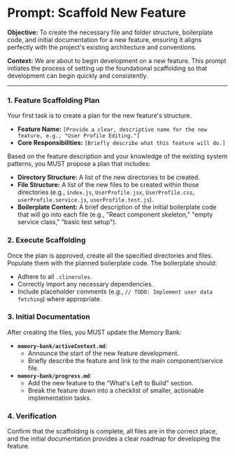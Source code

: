 # Prompt: Scaffold New Feature

**Objective:** To create the necessary file and folder structure, boilerplate code, and initial documentation for a new feature, ensuring it aligns perfectly with the project's existing architecture and conventions.

**Context:** We are about to begin development on a new feature. This prompt initiates the process of setting up the foundational scaffolding so that development can begin quickly and consistently.

---

### **1. Feature Scaffolding Plan**

Your first task is to create a plan for the new feature's structure.

-   **Feature Name:** `[Provide a clear, descriptive name for the new feature, e.g., "User Profile Editing."]`
-   **Core Responsibilities:** `[Briefly describe what this feature will do.]`

Based on the feature description and your knowledge of the existing system patterns, you MUST propose a plan that includes:
-   **Directory Structure:** A list of the new directories to be created.
-   **File Structure:** A list of the new files to be created within those directories (e.g., `index.js`, `UserProfile.jsx`, `UserProfile.css`, `userProfile.service.js`, `userProfile.test.js`).
-   **Boilerplate Content:** A brief description of the initial boilerplate code that will go into each file (e.g., "React component skeleton," "empty service class," "basic test setup").

### **2. Execute Scaffolding**

Once the plan is approved, create all the specified directories and files. Populate them with the planned boilerplate code. The boilerplate should:
-   Adhere to all `.clinerules`.
-   Correctly import any necessary dependencies.
-   Include placeholder comments (e.g., `// TODO: Implement user data fetching`) where appropriate.

### **3. Initial Documentation**

After creating the files, you MUST update the Memory Bank:
-   **`memory-bank/activeContext.md`**:
    -   Announce the start of the new feature development.
    -   Briefly describe the feature and link to the main component/service file.
-   **`memory-bank/progress.md`**:
    -   Add the new feature to the "What's Left to Build" section.
    -   Break the feature down into a checklist of smaller, actionable implementation tasks.

### **4. Verification**

Confirm that the scaffolding is complete, all files are in the correct place, and the initial documentation provides a clear roadmap for developing the feature.
